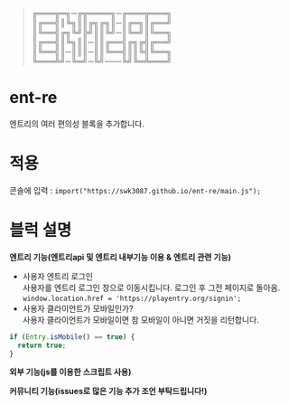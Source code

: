 > ╔═══╦═╗─╔╦════╗─╔═══╦═══╗    
> ║╔══╣║╚╗║║╔╗╔╗║─║╔═╗║╔══╝    
> ║╚══╣╔╗╚╝╠╝║║╚╝─║╚═╝║╚══╗    
> ║╔══╣║╚╗║║─║║╔══╣╔╗╔╣╔══╝    
> ║╚══╣║─║║║─║║╚══╣║║╚╣╚══╗    
> ╚═══╩╝─╚═╝─╚╝───╚╝╚═╩═══╝    
# ent-re    
엔트리의 여러 편의성 블록을 추가합니다.    

# 적용    
콘솔에 입력 : ```import("https://swk3087.github.io/ent-re/main.js"); ```    
# 블럭 설명    
**엔트리 기능(엔트리api 및 엔트리 내부기능 이용 & 엔트리 관련 기능)**    
- 사용자 엔트리 로그인       
사용자를 엔트리 로그인 창으로 이동시킵니다. 로그인 후 그전 페이지로 돌아옴.     
```window.location.href = 'https://playentry.org/signin';```    
- 사용자 클라이언트가 모바일인가?    
사용자 클라이언트가 모바일이면 참 모바일이 아니면 거짓을 리턴합니다.    
```javascript
if (Entry.isMobile() == true) {    
  return true;    
}    
```    
**외부 기능(js를 이용한 스크립트 사용)**    
    
**커뮤니티 기능(issues로 많은 기능 추가 조언 부탁드립니다!)**    
